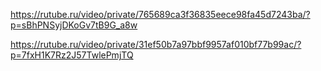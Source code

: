 https://rutube.ru/video/private/765689ca3f36835eece98fa45d7243ba/?p=sBhPNSyjDKoGv7tB9G_a8w

https://rutube.ru/video/private/31ef50b7a97bbf9957af010bf77b99ac/?p=7fxH1K7Rz2J57TwlePmjTQ
